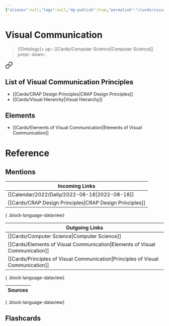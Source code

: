 ```yaml
---
{"aliases":null,"tags":null,"dg-publish":true,"permalink":"/cards/visual-communication/","dgPassFrontmatter":true}
---
```


# Visual Communication

> [!Ontology]+
> up:: [[Cards/Computer Science\|Computer Science]]
> jump::
> down:: 


<div class="transclusion internal-embed is-loaded"><a class="markdown-embed-link" href="/cards/principles-of-visual-communication/#list-of-visual-communication-principles" aria-label="Open link"><svg xmlns="http://www.w3.org/2000/svg" width="24" height="24" viewBox="0 0 24 24" fill="none" stroke="currentColor" stroke-width="2" stroke-linecap="round" stroke-linejoin="round" class="svg-icon lucide-link"><path d="M10 13a5 5 0 0 0 7.54.54l3-3a5 5 0 0 0-7.07-7.07l-1.72 1.71"></path><path d="M14 11a5 5 0 0 0-7.54-.54l-3 3a5 5 0 0 0 7.07 7.07l1.71-1.71"></path></svg></a><div class="markdown-embed">



## List of Visual Communication Principles

- [[Cards/CRAP Design Principles\|CRAP Design Principles]]
- [[Cards/Visual Hierarchy\|Visual Hierarchy]]


</div></div>


## Elements

- [[Cards/Elements of Visual Communication\|Elements of Visual Communication]]

# Reference

## Mentions

| Incoming Links                                              |
| ----------------------------------------------------------- |
| [[Calendar/2022/Daily/2022-08-18\|2022-08-18]]           |
| [[Cards/CRAP Design Principles\|CRAP Design Principles]] |

{ .block-language-dataview}

| Outgoing Links                                                                      |
| ----------------------------------------------------------------------------------- |
| [[Cards/Computer Science\|Computer Science]]                                     |
| [[Cards/Elements of Visual Communication\|Elements of Visual Communication]]     |
| [[Cards/Principles of Visual Communication\|Principles of Visual Communication]] |

{ .block-language-dataview}

| Sources |
| ------- |

{ .block-language-dataview}

## Flashcards